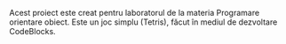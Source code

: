 Acest proiect este creat pentru laboratorul de la materia Programare orientare obiect. 
Este un joc simplu (Tetris), făcut în mediul de dezvoltare CodeBlocks.
